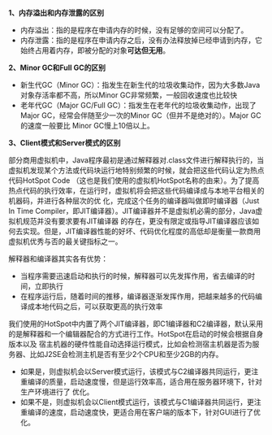 **1、内存溢出和内存泄露的区别**

* 内存溢出：指的是程序在申请内存的时候，没有足够的空间可以分配了。
* 内存泄露：指的是程序在申请内存之后，没有办法释放掉已经申请到内存，它始终占用着内存，即被分配的对象**可达但无用**。

**2、Minor GC和Full GC的区别**

* 新生代GC（Minor GC）：指发生在新生代的垃圾收集动作，因为大多数Java对象存活率都不高，所以Minor GC非常频繁，一般回收速度也比较快
* 老年代GC（Major GC/Full GC）：指发生在老年代的垃圾收集动作，出现了Major GC，经常会伴随至少一次的Minor GC（但并不是绝对的）。Major GC的速度一般要比
Minor GC慢上10倍以上。

**3、Client模式和Server模式的区别**

部分商用虚拟机中，Java程序最初是通过解释器对.class文件进行解释执行的，当虚拟机发现某个方法或代码块运行地特别频繁的时候，就会把这些代码认定为热点代码HotSpot Code
（这也是我们使用的虚拟机HotSpot名称的由来）。为了提高热点代码的执行效率，在运行时，虚拟机将会把这些代码编译成与本地平台相关的机器码，并进行各种层次的优
化，完成这个任务的编译器叫做即时编译器（Just In Time Compiler，即JIT编译器）。JIT编译器并不是虚拟机必需的部分，Java虚拟机规范并没有要求要有JIT编译器
的存在，更没有限定或指导JIT编译器应该如何去实现。但是，JIT编译器性能的好坏、代码优化程度的高低却是衡量一款商用虚拟机优秀与否的最关键指标之一。

解释器和编译器其实各有优势：
* 当程序需要迅速启动和执行的时候，解释器可以先发挥作用，省去编译的时间，立即执行
* 在程序运行后，随着时间的推移，编译器逐渐发挥作用，把越来越多的代码编译成本地代码之后，可以获取更高的执行效率

我们使用的HotSpot中内置了两个JIT编译器，即C1编译器和C2编译器，默认采用的是解释器和一个编辑器配合的方式进行工作。HotSpot在启动的时候会根据自身版本以及
宿主机器的硬件性能自动选择运行模式，比如会检测宿主机器是否为服务器、比如J2SE会检测主机是否有至少2个CPU和至少2GB的内存。
* 如果是，则虚拟机会以Server模式运行，该模式与C2编译器共同运行，更注重编译的质量，启动速度慢，但是运行效率高，适合用在服务器环境下，针对生产环境进行了
优化。
*  如果不是，则虚拟机会以Client模式运行，该模式与C1编译器共同运行，更注重编译的速度，启动速度快，更适合用在客户端的版本下，针对GUI进行了优化。
